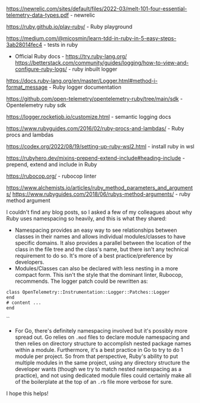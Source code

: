 
https://newrelic.com/sites/default/files/2022-03/melt-101-four-essential-telemetry-data-types.pdf  - newrelic

https://ruby.github.io/play-ruby/ - Ruby playground

https://medium.com/@micosmin/learn-tdd-in-ruby-in-5-easy-steps-3ab28014fec4  - tests in ruby

- Official Ruby docs - https://try.ruby-lang.org/
https://betterstack.com/community/guides/logging/how-to-view-and-configure-ruby-logs/ - ruby inbuilt logger

https://docs.ruby-lang.org/en/master/Logger.html#method-i-format_message - Ruby logger documentation

https://github.com/open-telemetry/opentelemetry-ruby/tree/main/sdk  - Opentelemetry ruby sdk

https://logger.rocketjob.io/customize.html - semantic logging docs

https://www.rubyguides.com/2016/02/ruby-procs-and-lambdas/ - Ruby procs and lambdas

https://codex.org/2022/08/19/setting-up-ruby-wsl2.html  - install ruby in wsl

https://rubyhero.dev/mixins-prepend-extend-include#heading-include - prepend, extend and include in Ruby

https://rubocop.org/ - rubocop linter

https://www.alchemists.io/articles/ruby_method_parameters_and_arguments/
https://www.rubyguides.com/2018/06/rubys-method-arguments/ - ruby method argument


I couldn't find any blog posts, so I asked a few of my colleagues about why Ruby uses namespacing so heavily, and this is what they shared:  

- Namespacing provides an easy way to see relationships between classes in their names and allows individual modules/classes to have specific domains. It also provides a parallel between the location of the class in the file tree and the class's name, but there isn't any technical requirement to do so. It's more of a best practice/preference by developers.
- Modules/Classes can also be declared with less nesting in a more compact form. This isn't the style that the dominant linter, Rubocop, recommends. The logger patch could be rewritten as:

```
class OpenTelemetry::Instrumentation::Logger::Patches::Logger
end 
# content ...
end 
```
  ``
- For Go, there's definitely namespacing involved but it's possibly more spread out. Go relies on `.mod` files to declare module namespacing and then relies on directory structure to accomplish nested package names within a module. Furthermore, it's a best practice in Go to try to do 1 module per project. So from that perspective, Ruby's ability to put multiple modules in the same project, using any directory structure the developer wants (though we try to match nested namespacing as a practice), and not using dedicated module files could certainly make all of the boilerplate at the top of an `.rb` file more verbose for sure.

I hope this helps!